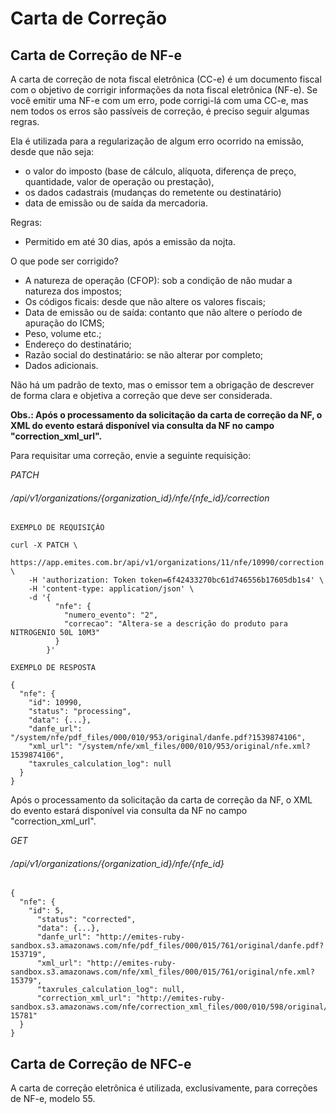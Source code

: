# Carta de Correção

## Carta de Correção de NF-e

A carta de correção de nota fiscal eletrônica (CC-e) é um documento fiscal com o objetivo de corrigir informações da nota fiscal eletrônica (NF-e).
Se você emitir uma NF-e com um erro, pode corrigi-lá com uma CC-e, mas nem todos os erros são passíveis de correção, é preciso seguir algumas regras.

Ela é utilizada para a regularização de algum erro ocorrido na emissão, desde que não seja: 

* o valor do imposto (base de cálculo, alíquota, diferença de preço, quantidade, valor de operação ou prestação), 
* os dados cadastrais (mudanças do remetente ou destinatário)
* data de emissão ou de saída da mercadoria.

Regras:

* Permitido em até 30 dias, após a emissão da nojta.

O que pode ser corrigido?

* A natureza de operação (CFOP): sob a condição de não mudar a natureza dos impostos;
* Os códigos ficais: desde que não altere os valores fiscais;
* Data de emissão ou de saída: contanto que não altere o período de apuração do ICMS;
* Peso, volume etc.;
* Endereço do destinatário;
* Razão social do destinatário: se não alterar por completo;
* Dados adicionais.

Não há um padrão de texto, mas o emissor tem a obrigação de descrever de forma clara e objetiva a correção que deve ser considerada. 

**Obs.: Após o processamento da solicitação da carta de correção da NF, o XML do evento estará disponível via consulta da NF no campo "correction_xml_url".**

Para requisitar uma correção, envie a seguinte requisição:

 
<div class="api-endpoint">
    <div class="endpoint-data">
        <i class="label label-get">PATCH</i>
        <h6>/api/v1/organizations/{organization_id}/nfe/{nfe_id}/correction </h6>
    </div>
</div> 

```shell
EXEMPLO DE REQUISIÇÃO

curl -X PATCH \
  https://app.emites.com.br/api/v1/organizations/11/nfe/10990/correction \
    -H 'authorization: Token token=6f42433270bc61d746556b17605db1s4' \
    -H 'content-type: application/json' \
    -d '{
          "nfe": {
            "numero_evento": "2",
            "correcao": "Altera-se a descrição do produto para NITROGENIO 50L 10M3"
          }
        }'

EXEMPLO DE RESPOSTA

{
  "nfe": {
    "id": 10990,
    "status": "processing",
    "data": {...},
    "danfe_url": "/system/nfe/pdf_files/000/010/953/original/danfe.pdf?1539874106",
    "xml_url": "/system/nfe/xml_files/000/010/953/original/nfe.xml?1539874106",
    "taxrules_calculation_log": null
  }
}
```

Após o processamento da solicitação da carta de correção da NF, o XML do evento estará disponível via consulta da NF no campo "correction_xml_url".

<div class="api-endpoint">
    <div class="endpoint-data">
        <i class="label label-get">GET</i>
        <h6>/api/v1/organizations/{organization_id}/nfe/{nfe_id}  </h6>
    </div>
</div>

```
{
  "nfe": {
    "id": 5,
      "status": "corrected",
      "data": {...},
      "danfe_url": "http://emites-ruby-sandbox.s3.amazonaws.com/nfe/pdf_files/000/015/761/original/danfe.pdf?153719",
      "xml_url": "http://emites-ruby-sandbox.s3.amazonaws.com/nfe/xml_files/000/015/761/original/nfe.xml?15379",
      "taxrules_calculation_log": null,
      "correction_xml_url": "http://emites-ruby-sandbox.s3.amazonaws.com/nfe/correction_xml_files/000/010/598/original/correction_nfe.xml?15781"
  }
}
```

## Carta de Correção de NFC-e

A carta de correção eletrônica é utilizada, exclusivamente, para correções de NF-e, modelo 55.
